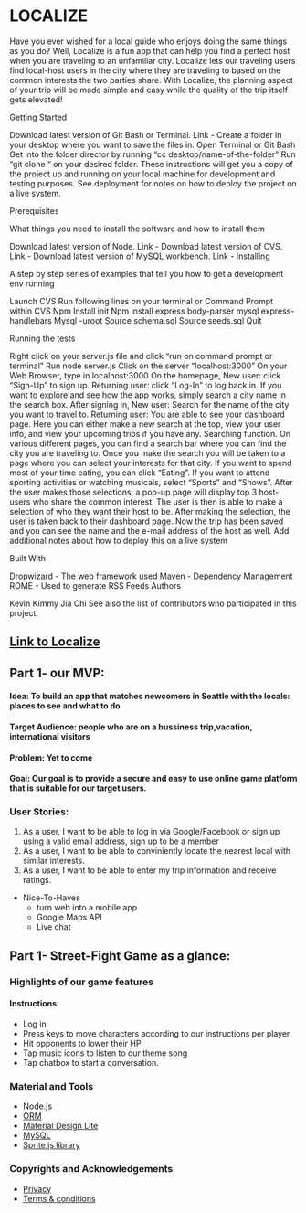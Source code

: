 # LOCALIZE

Have you ever wished for a local guide who enjoys doing the same things as you do? Well, Localize is a fun app that can help you find a perfect host when you are traveling to an unfamiliar city. Localize lets our traveling users find local-host users in the city where they are traveling to based on the common interests the two parties share. With Localize, the planning aspect of your trip will be made simple and easy while the quality of the trip itself gets elevated!

Getting Started

Download latest version of Git Bash or Terminal. Link -
Create a folder in your desktop where you want to save the files in.
Open Terminal or Git Bash
Get into the folder director by running “cc desktop/name-of-the-folder”
Run “git clone  “ on your desired folder.
These instructions will get you a copy of the project up and running on your local machine for development and testing purposes. See deployment for notes on how to deploy the project on a live system.

Prerequisites

What things you need to install the software and how to install them

Download latest version of Node. Link -
Download latest version of CVS. Link -
Download latest version of MySQL workbench. Link -
Installing

A step by step series of examples that tell you how to get a development env running

Launch CVS
Run following lines on your terminal or Command Prompt within CVS
Npm Install init
Npm install express body-parser mysql express-handlebars
Mysql -uroot
Source schema.sql
Source seeds.sql
Quit

Running the tests

Right click on your server.js file and click “run on command prompt or terminal”
Run node server.js
Click on the server “localhost:3000”
On your Web Browser, type in localhost:3000
On the homepage,
New user: click “Sign-Up” to sign up.
Returning user: click “Log-In” to log back in.
If you want to explore and see how the app works, simply search a city name in the search box.
After signing in,
New user: Search for the name of the city you want to travel to.
Returning user: You are able to see your dashboard page. Here you can either make a new search at the top, view your user info, and view your upcoming trips if you have any.
Searching function. On various different pages, you can find a search bar where you can find the city you are traveling to. Once you make the search you will be taken to a page where you can select your interests for that city. If you want to spend most of your time eating, you can click “Eating”. If you want to attend sporting activities or watching musicals, select “Sports” and “Shows”.
After the user makes those selections, a pop-up page will display top 3 host-users who share the common interest. The user is then is able to make a selection of who they want their host to be.
After making the selection, the user is taken back to their dashboard page. Now the trip has been saved and you can see the name and the e-mail address of the host as well.
Add additional notes about how to deploy this on a live system

Built With

Dropwizard - The web framework used
Maven - Dependency Management
ROME - Used to generate RSS Feeds
Authors

Kevin
Kimmy
Jia
Chi
See also the list of contributors who participated in this project.



## [Link to Localize](https://www.createjs.com/soundjs)

## Part 1- our MVP:

#### Idea: To build an app that matches newcomers in Seattle with the locals: places to see and what to do

#### Target Audience: people who are on a bussiness trip,vacation, international visitors

#### Problem: Yet to come

#### Goal: Our goal is to provide a secure and easy to use online game platform that is suitable for our target users.

### User Stories:
  1. As a user, I want to be able to log in via Google/Facebook or sign up using a valid email address, sign up to be a member
  2. As a user, I want to be able to conviniently locate the nearest local with similar interests.
  3. As a user, I want to be able to enter my trip information and receive ratings.
   

- Nice-To-Haves
  * turn web into a mobile app
  * Google Maps API
  * Live chat
  
 ## Part 1- Street-Fight Game as a glance:


 ### Highlights of our game features
 <!-- ![Authentication](images/game.png "Sign-in via Google Account")

 ![Live Chat](images/chat.png "Chat with your opponent")
  -->
#### Instructions:
  * Log in
  * Press keys to move characters according to our instructions per player
  * Hit opponents to lower their HP
  * Tap music icons to listen to our theme song
  * Tap chatbox to start a conversation.
  
  
### Material and Tools
  * Node.js
  * [ORM](https://www.createjs.com/soundjs)
  * [Material Design Lite](https://github.com/google/material-design-lite)
  * [MySQL](https://firebase.google.com)
  * [Sprite.js library](https://spritejs.readthedocs.io/en/latest/)
 
### Copyrights and Acknowledgements
  * [Privacy](https://termsfeed.com/privacy-policy/6cf81f38974eab1bf5dc46b1e06725e6)
  * [Terms & conditions](https://termsfeed.com/terms-conditions/0014ae28a1cef6301fb4b9fb42109b40)
